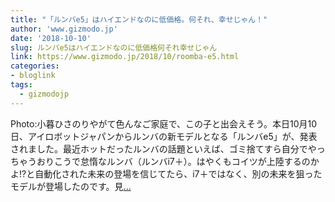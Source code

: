 ```yaml
---
title: "「ルンバe5」はハイエンドなのに低価格。何それ、幸せじゃん！"
author: 'www.gizmodo.jp'
date: '2018-10-10'
slug: ルンバe5はハイエンドなのに低価格何それ幸せじゃん
link: https://www.gizmodo.jp/2018/10/roomba-e5.html
categories:
- bloglink
tags:
  - gizmodojp
---
```


Photo:小暮ひさのりやがて色んなご家庭で、この子と出会えそう。本日10月10日、アイロボットジャパンからルンバの新モデルとなる「ルンバe5」が、発表されました。最近ホットだったルンバの話題といえば、ゴミ捨てすら自分でやっちゃうおりこうで怠惰なルンバ（ルンバi7＋）。はやくもコイツが上陸するのかよ!?と自動化された未来の登場を信じてたら、i7＋ではなく、別の未来を狙ったモデルが登場したのです。見[... <i class="fas fa-external-link-alt"></i>](https://www.gizmodo.jp/2018/10/roomba-e5.html)

